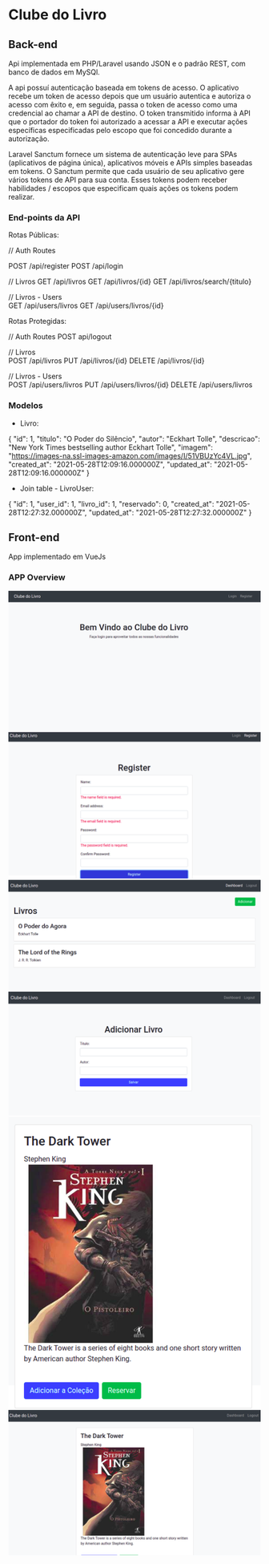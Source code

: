 # Clube do Livro

## Back-end

Api implementada em PHP/Laravel usando JSON e o padrão REST, com banco de dados em MySQl.

A api possuí autenticação baseada em tokens de acesso. O aplicativo recebe um token de acesso depois que um usuário autentica e autoriza o acesso com êxito e, em seguida, passa o token de acesso como uma credencial ao chamar a API de destino. O token transmitido informa à API que o portador do token foi autorizado a acessar a API e executar ações específicas especificadas pelo escopo que foi concedido durante a autorização.

Laravel Sanctum fornece um sistema de autenticação leve para SPAs (aplicativos de página única), aplicativos móveis e APIs simples baseadas em tokens. O Sanctum permite que cada usuário de seu aplicativo gere vários tokens de API para sua conta. Esses tokens podem receber habilidades / escopos que especificam quais ações os tokens podem realizar.


### End-points da API

Rotas Públicas:

// Auth Routes                 

POST /api/register
POST /api/login
        
// Livros 
GET /api/livros
GET /api/livros/{id}
GET /api/livros/search/{titulo}
  
// Livros - Users              
GET /api/users/livros
GET /api/users/livros/{id}


Rotas Protegidas:

// Auth Routes
POST api/logout
    
// Livros                  
POST /api/livros
PUT /api/livros/{id}
DELETE /api/livros/{id}

// Livros - Users          
POST /api/users/livros
PUT /api/users/livros/{id}
DELETE /api/users/livros


### Modelos

* Livro:

{
    "id": 1,
    "titulo": "O Poder do Silêncio",
    "autor": "Eckhart Tolle",
    "descricao": "New York Times bestselling author Eckhart Tolle",
    "imagem": "https://images-na.ssl-images-amazon.com/images/I/51VBUzYc4VL.jpg",
	"created_at": "2021-05-28T12:09:16.000000Z",
	"updated_at": "2021-05-28T12:09:16.000000Z"
}

* Join table - LivroUser:

{
    "id": 1,
    "user_id": 1,
    "livro_id": 1,
    "reservado": 0,
    "created_at": "2021-05-28T12:27:32.000000Z",
	"updated_at": "2021-05-28T12:27:32.000000Z"
}


## Front-end

App implementado em VueJs

### APP Overview

![home](images/home.png)
![register](images/register.png)
![livros](images/livros.png)
![adicionar](images/adicionar.png)
![livro](images/livro1.png)
![livro](images/livro2.png)
